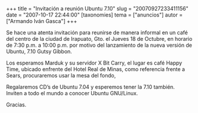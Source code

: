 +++
title = "Invitación a reunión Ubuntu 7.10"
slug = "20070927233411156"
date = "2007-10-17 22:44:00"
[taxonomies]
tema = ["anuncios"]
autor = ["Armando Iván Gasca"]
+++

Se hace una atenta invitación para reunirse de manera informal en un
café del centro de la ciudad de Irapuato, Gto. el Jueves 18 de Octubre,
en horario de 7:30 p.m. a 10:00 p.m. por motivo del lanzamiento de la
nueva versión de Ubuntu, 7.10 Gutsy Gibbon.

Los esperamos Marduk y su servidor X Bit Carry, el lugar es café Happy
Time, ubicado enfrente del Hotel Real de Minas, como referencia frente a
Sears, procuraremos usar la mesa del fondo,

Regalaremos CD’s de Ubuntu 7.04 y esperemos tener la 7.10 también.
Inviten a todo el mundo a conocer Ubuntu GNU/Linux.

Gracias.

